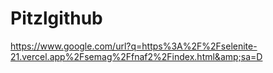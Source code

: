 # Pitzlgithub
https://www.google.com/url?q=https%3A%2F%2Fselenite-21.vercel.app%2Fsemag%2Ffnaf2%2Findex.html&amp;sa=D
